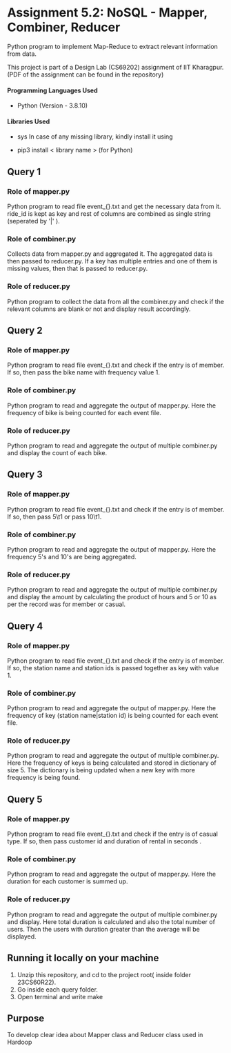 # Assignment 5.2: NoSQL - Mapper, Combiner, Reducer

Python program to implement Map-Reduce to extract relevant information from data.

This project is part of a Design Lab (CS69202) assignment of IIT Kharagpur. (PDF of the assignment can be found in the repository)

#### Programming Languages Used
* Python (Version - 3.8.10)

#### Libraries Used
* sys
In case of any missing library, kindly install it using 
- pip3 install < library name > (for Python)


## Query 1
### Role of mapper.py
Python program to read file event_{}.txt and get the necessary data from it. ride_id is kept as key and rest of columns are combined as single string (seperated by '|' ).

### Role of combiner.py
Collects data from mapper.py and aggregated it. The aggregated data is then passed to reducer.py. If a key has multiple entries and one of them is missing values, then that is passed to reducer.py.

### Role of reducer.py
Python program to collect the data from all the combiner.py and check if the relevant columns are blank or not and display result accordingly.

## Query 2
### Role of mapper.py
Python program to read file event_{}.txt and check if the entry is of member. If so, then pass the bike name with frequency value 1.

### Role of combiner.py
Python program to read and aggregate the output of mapper.py. Here the frequency of bike is being counted for each event file.

### Role of reducer.py
Python program to read and aggregate the output of multiple combiner.py and display the count of each bike.


## Query 3
### Role of mapper.py
Python program to read file event_{}.txt and check if the entry is of member. If so, then pass 5\t1 or pass 10\t1.

### Role of combiner.py
Python program to read and aggregate the output of mapper.py. Here the frequency 5's and 10's are being aggregated.

### Role of reducer.py
Python program to read and aggregate the output of multiple combiner.py and display the amount by calculating the product of hours and 5 or 10 as per the record was for member or casual.


## Query 4
### Role of mapper.py
Python program to read file event_{}.txt and check if the entry is of member. If so, the station name and station ids is passed together as key with value 1.

### Role of combiner.py
Python program to read and aggregate the output of mapper.py. Here the frequency of key (station name|station id) is being counted for each event file.

### Role of reducer.py
Python program to read and aggregate the output of multiple combiner.py. Here the frequency of keys is being calculated and stored in dictionary of size 5. The dictionary is being updated when a new key with more frequency is being found.


## Query 5
### Role of mapper.py
Python program to read file event_{}.txt and check if the entry is of casual type. If so, then pass customer id and duration of rental in seconds .

### Role of combiner.py
Python program to read and aggregate the output of mapper.py. Here the duration for each customer is summed up.

### Role of reducer.py
Python program to read and aggregate the output of multiple combiner.py and display. Here total duration is calculated and also the total number of users. Then the users with duration greater than the average will be displayed.

## Running it locally on your machine
1. Unzip this repository, and cd to the project root( inside folder 23CS60R22).
2. Go inside each query folder.
3. Open terminal and write make

## Purpose
To develop clear idea about Mapper class and Reducer class used in Hardoop